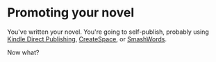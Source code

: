 
# Promoting your novel

You've written your novel. 
You're going to self-publish, 
probably using [Kindle Direct Publishing](https://kdp.amazon.com), [CreateSpace](https://www.createspace.com), or [SmashWords](https://www.smashwords.com).

Now what?
